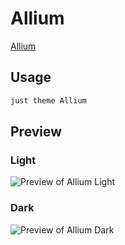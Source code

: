 # Allium

[Allium](#)

## Usage

```bash
just theme Allium
```

## Preview

### Light

![Preview of Allium Light](preview-light.png)

### Dark

![Preview of Allium Dark](preview-dark.png)
